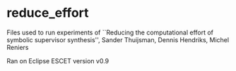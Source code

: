 # reduce_effort
Files used to run experiments of ``Reducing the computational effort of symbolic supervisor synthesis'', Sander Thuijsman, Dennis Hendriks, Michel Reniers

Ran on Eclipse ESCET version v0.9
